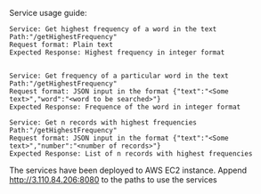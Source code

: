 Service usage guide:

	Service: Get highest frequency of a word in the text
	Path:"/getHighestFrequency"
	Request format: Plain text
	Expected Response: Highest frequency in integer format


	Service: Get frequency of a particular word in the text
	Path:"/getHighestFrequency"
	Request format: JSON input in the format {"text":"<Some text>","word":"<word to be searched>"}
	Expected Response: Frequence of the word in integer format

	Service: Get n records with highest frequencies
	Path:"/getHighestFrequency"
	Request format: JSON input in the format {"text":"<Some text>","number":"<number of records>"}
	Expected Response: List of n records with highest frequencies

	
The services have been deployed to AWS EC2 instance. 
Append http://3.110.84.206:8080 to the paths to use the services
